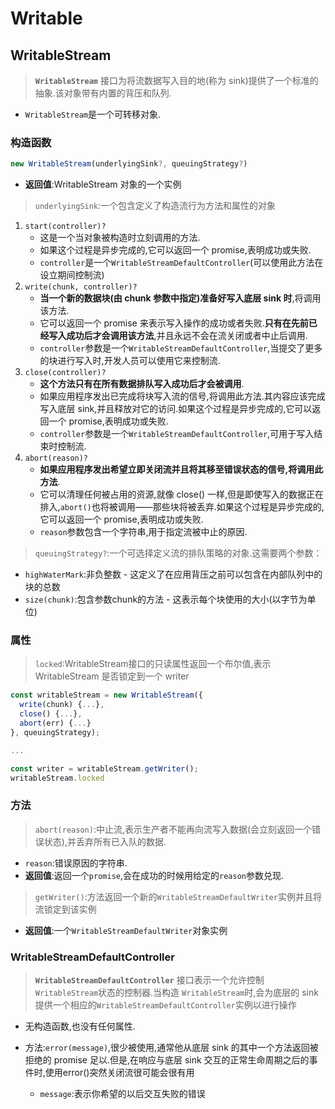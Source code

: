# Writable

## WritableStream

> **`WritableStream`** 接口为将流数据写入目的地(称为 sink)提供了一个标准的抽象.该对象带有内置的背压和队列.

* `WritableStream`是一个可转移对象.

### 构造函数

```js
new WritableStream(underlyingSink?, queuingStrategy?)
```

* **返回值**:WritableStream 对象的一个实例

>`underlyingSink`:一个包含定义了构造流行为方法和属性的对象

1. `start(controller)?`
   * 这是一个当对象被构造时立刻调用的方法.
   * 如果这个过程是异步完成的,它可以返回一个 promise,表明成功或失败.
   * `controller`是一个`WritableStreamDefaultController`(可以使用此方法在设立期间控制流)
2. `write(chunk, controller)?`
   * **当一个新的数据块(由 chunk 参数中指定)准备好写入底层 sink 时**,将调用该方法.
   * 它可以返回一个 promise 来表示写入操作的成功或者失败.**只有在先前已经写入成功后才会调用该方法**,并且永远不会在流关闭或者中止后调用.
   * `controller`参数是一个`WritableStreamDefaultController`,当提交了更多的块进行写入时,开发人员可以使用它来控制流.
3. `close(controller)?`
   * **这个方法只有在所有数据排队写入成功后才会被调用**.
   * 如果应用程序发出已完成将块写入流的信号,将调用此方法.其内容应该完成写入底层 sink,并且释放对它的访问.如果这个过程是异步完成的,它可以返回一个 promise,表明成功或失败.
   * `controller`参数是一个`WritableStreamDefaultController`,可用于写入结束时控制流.
4. `abort(reason)?`
   * **如果应用程序发出希望立即关闭流并且将其移至错误状态的信号,将调用此方法**.
   * 它可以清理任何被占用的资源,就像 close() 一样,但是即使写入的数据正在排入,`abort()`也将被调用——那些块将被丢弃.如果这个过程是异步完成的,它可以返回一个 promise,表明成功或失败.
   * `reason`参数包含一个字符串,用于指定流被中止的原因.

>`queuingStrategy?`:一个可选择定义流的排队策略的对象.这需要两个参数：

* `highWaterMark`:非负整数 - 这定义了在应用背压之前可以包含在内部队列中的块的总数
* `size(chunk)`:包含参数chunk的方法 - 这表示每个块使用的大小(以字节为单位)

### 属性

> `locked`:WritableStream接口的只读属性返回一个布尔值,表示 WritableStream 是否锁定到一个 writer

```js
const writableStream = new WritableStream({
  write(chunk) {...},
  close() {...},
  abort(err) {...}
}, queuingStrategy);

...

const writer = writableStream.getWriter();
writableStream.locked
```

### 方法

>`abort(reason)`:中止流,表示生产者不能再向流写入数据(会立刻返回一个错误状态),并丢弃所有已入队的数据.

* `reason`:错误原因的字符串.
* **返回值**:返回一个`promise`,会在成功的时候用给定的`reason`参数兑现.

>`getWriter()`:方法返回一个新的`WritableStreamDefaultWriter`实例并且将流锁定到该实例

* **返回值**:一个`WritableStreamDefaultWriter`对象实例

### WritableStreamDefaultController

>**`WritableStreamDefaultController`** 接口表示一个允许控制`WritableStream`状态的控制器.当构造 `WritableStream`时,会为底层的 sink 提供一个相应的`WritableStreamDefaultController`实例以进行操作

* 无构造函数,也没有任何属性.

* 方法:`error(message)`,很少被使用,通常他从底层 sink 的其中一个方法返回被拒绝的 promise 足以.但是,在响应与底层 sink 交互的正常生命周期之后的事件时,使用error()突然关闭流很可能会很有用
  * `message`:表示你希望的以后交互失败的错误
